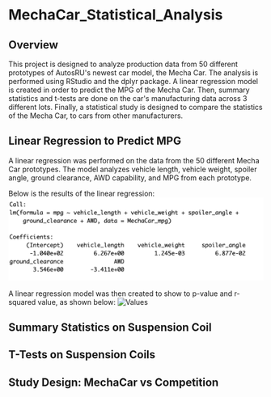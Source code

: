 # MechaCar_Statistical_Analysis

## Overview
This project is designed to analyze production data from 50 different prototypes of AutosRU's newest car model, the Mecha Car.  The analysis is performed using RStudio and the dplyr package. A linear regression model is created in order to predict the MPG of the Mecha Car.  Then, summary statistics and t-tests are done on the car's manufacturing data across 3 different lots.  Finally, a statistical study is designed to compare the statistics of the Mecha Car, to cars from other manufacturers.  

## Linear Regression to Predict MPG
A linear regression was performed on the data from the 50 different Mecha Car prototypes. The model analyzes vehicle length, vehicle weight, spoiler angle, ground clearance, AWD capability, and MPG from each prototype. 

Below is the results of the linear regression:
![Linear Regression](https://github.com/heatherhutchinson211/MechaCar_Statistical_Analysis/blob/main/Linear_Regression.png)

A linear regression model was then created to show to p-value and r-squared value, as shown below:
![Values]()


## Summary Statistics on Suspension Coil



## T-Tests on Suspension Coils



## Study Design: MechaCar vs Competition
